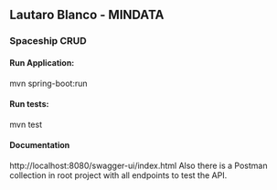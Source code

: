 ## Lautaro Blanco - MINDATA
### Spaceship CRUD

#### Run Application:
mvn spring-boot:run

#### Run tests:
mvn test

#### Documentation
http://localhost:8080/swagger-ui/index.html
Also there is a Postman collection in root project with all endpoints to test the API.